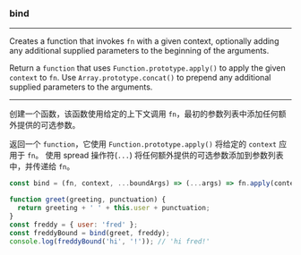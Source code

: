### bind

------------

Creates a function that invokes `fn` with a given context, optionally adding any additional supplied parameters to the beginning of the arguments.

Return a `function` that uses `Function.prototype.apply()` to apply the given `context` to `fn`.
Use `Array.prototype.concat()` to prepend any additional supplied parameters to the arguments.

------------

创建一个函数，该函数使用给定的上下文调用 `fn`，最初的参数列表中添加任何额外提供的可选参数。

返回一个 `function`，它使用 `Function.prototype.apply()` 将给定的 `context` 应用于 `fn`。
使用 spread 操作符(`...`) 将任何额外提供的可选参数添加到参数列表中，并传递给 `fn`。

```js
const bind = (fn, context, ...boundArgs) => (...args) => fn.apply(context, [...boundArgs, ...args]);
```

```js
function greet(greeting, punctuation) {
  return greeting + ' ' + this.user + punctuation;
}
const freddy = { user: 'fred' };
const freddyBound = bind(greet, freddy);
console.log(freddyBound('hi', '!')); // 'hi fred!'
```
